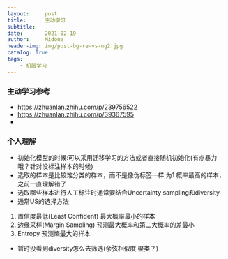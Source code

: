 ```yaml
---
layout:     post
title:      主动学习
subtitle:   
date:       2021-02-19
author:     Midone
header-img: img/post-bg-re-vs-ng2.jpg
catalog: True
tags:
    - 机器学习
---
```


### 主动学习参考
- https://zhuanlan.zhihu.com/p/239756522
- https://zhuanlan.zhihu.com/p/39367595
- 


### 个人理解
- 初始化模型的时候:可以采用迁移学习的方法或者直接随机初始化(有点暴力哦？针对没标注样本的时候)
- 选取的样本是比较难分类的样本，而不是像伪标签一样 为1 概率最高的样本，之前一直理解错了
- 选取哪些样本进行人工标注时通常要结合Uncertainty sampling和diversity
- 通常US的选择方法
 1. 置信度最低(Least Confident)
 最大概率最小的样本
 2. 边缘采样(Margin Sampling)
 预测最大概率和第二大概率的差最小
 3. Entropy
 预测熵最大的样本
- 暂时没看到diversity怎么去筛选(余弦相似度 聚类？)

